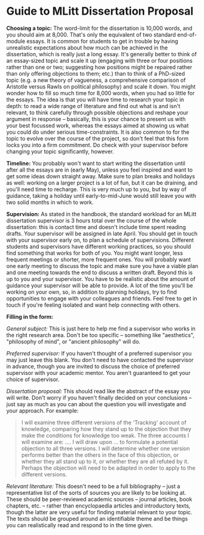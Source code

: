 # Guide to MLitt Dissertation Proposal

**Choosing a topic:** The word-limit for the dissertation is 10,000 words, and you should aim at 8,000. That's only the equivalent of two standard end-of-module essays. It is common for students to get in trouble by having unrealistic expectations about how much can be achieved in the dissertation, which is really just a long essay. It's generally better to think of an essay-sized topic and scale it up (engaging with three or four positions rather than one or two; suggesting how positions might be repaired rather than only offering objections to them; etc.) than to think of a PhD-sized topic (e.g. a new theory of vagueness, a comprehensive comparison of Aristotle versus Rawls on political philosophy) and scale it down. You might wonder how to fill so much time for 8,000 words, when you had so little for the essays. The idea is that you will have time to research your topic in depth: to read a wide range of literature and find out what is and isn't relevant, to think carefully through possible objections and reshape your argument in response – basically, this is your chance to present us with your best focussed work, whereas the essays aimed at showing us what you could do under serious time-constraints. It is also common to for the topic to evolve over the course of the project, so don't feel that this form locks you into a firm commitment. Do check with your supervisor before changing your topic significantly, however.

**Timeline:** You probably won't want to start writing the dissertation until after all the essays are in (early May), unless you feel inspired and want to get some ideas down straight away. Make sure to plan breaks and holidays as well: working on a larger project is a lot of fun, but it can be draining, and you'll need time to recharge. This is very much up to you, but by way of guidance, taking a holiday until early-to-mid-June would still leave you with two solid months in which to work.

**Supervision:** As stated in the handbook, the standard workload for an MLitt dissertation supervisor is 3 hours total over the course of the whole dissertation: this is contact time and doesn't include time spent reading drafts. Your supervisor will be assigned in late April. You should get in touch with your supervisor early on, to plan a schedule of supervisions. Different students and supervisors have different working practices, so you should find something that works for both of you. You might want longer, less frequent meetings or shorter, more frequent ones. You will probably want one early meeting to discuss the topic and make sure you have a viable plan and one meeting towards the end to discuss a written draft. Beyond this is up to you and your supervisor. You have to be realistic about the amount of guidance your supervisor will be able to provide. A lot of the time you'll be working on your own, so, in addition to planning holidays, try to find opportunities to engage with your colleagues and friends. Feel free to get in touch if you're feeling isolated and want help connecting with others.

**Filling in the form:**

*General subject:* This is just here to help me find a supervisor who works in the right research area. Don't be too specific – something like "aesthetics", "philosophy of mind", or "ancient philosophy" will do.

*Preferred supervisor:* If you haven't thought of a preferred supervisor you may just leave this blank. You don't need to have contacted the supervisor in advance, though you are invited to discuss the choice of preferred supervisor with your academic mentor. You aren't guaranteed to get your choice of supervisor.

*Dissertation proposal:* This should read like the abstract of the essay you will write. Don't worry if you haven't finally decided on your conclusions – just say as much as you can about the question you will investigate and your approach. For example:
> I will examine three different versions of the 'Tracking' account of knowledge, comparing how they stand up to the objection that they make the conditions for knowledge too weak. The three accounts I will examine are: .... I will draw upon ... to formulate a potential objection to all three versions. I will determine whether one version performs better than the others in the face of this objection, or whether they all stand up to it, or whether they are all refuted by it. Perhaps the objection will need to be adapted in order to apply to the different versions.

*Relevant literature:* This doesn't need to be a full bibliography – just a representative list of the sorts of sources you are likely to be looking at. These should be peer-reviewed academic sources – journal articles, book chapters, etc. – rather than encyclopaedia articles and introductory texts, though the latter are very useful for finding material relevant to your topic. The texts should be grouped around an identifiable theme and be things you can realistically read and respond to in the time given.